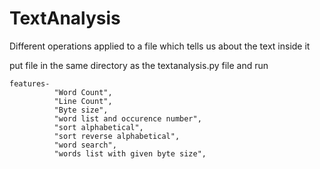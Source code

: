 # TextAnalysis
Different operations applied to a file which tells us about the text inside it

put file in the same directory as the textanalysis.py file and run

    features-
              "Word Count",
              "Line Count",
              "Byte size",
              "word list and occurence number",
              "sort alphabetical",
              "sort reverse alphabetical",
              "word search",
              "words list with given byte size",

